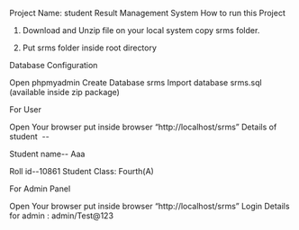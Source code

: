 Project Name: student Result Management System
How to run this Project

1. Download and Unzip file on your local system copy srms folder.

2. Put srms folder inside root directory

Database Configuration

Open phpmyadmin
Create Database srms
Import database srms.sql (available inside zip package)

For User

Open Your browser put inside browser “http://localhost/srms”
Details of student  --


Student name-- Aaa


Roll id--10861
Student Class: Fourth(A)

For Admin Panel

Open Your browser put inside browser “http://localhost/srms”
Login Details for admin : admin/Test@123
